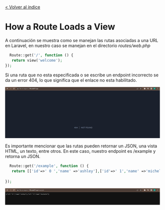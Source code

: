 [< Volver al índice](/docs/readme.md)

# How a Route Loads a View
A continuación se muestra como se manejan las rutas asociadas a una URL en Laravel, en nuestro caso se manejan en el directorio *routes/web.php*

 ```php
   Route::get('/', function () {
    return view('welcome');
});
```
Si una ruta que no esta especificada o se escribe un endpoint incorrecto se da un error 404, lo que significa que el enlace no esta habilitado. 

![image](./images/error%20404.png "without a route")

Es importante mencionar que las rutas pueden retornar un JSON, una vista HTML, un texto, entre otros. En este caso, nuestro endpoint es /example y retorna un JSON. 

 ```php
   Route::get('/example', function () {
    return [['id'=>' 0 ','name' =>'ashley'],['id'=>' 1','name' =>'michelle']]; 

});
```
![image](./images/example%20route%20json.png "json file")